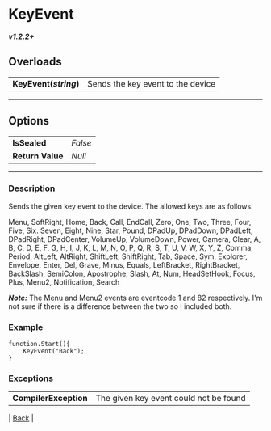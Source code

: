 # KeyEvent
***v1.2.2+***
## Overloads
|   |    | 
| :--- | :--- | 
| **KeyEvent(*string*)** | Sends the key event to the device | 

---

## Options
|   |   | 
| :--- | :--- | 
| **IsSealed** | *False* | 
| **Return Value** | *Null* |

---

### Description
Sends the given key event to the device. The allowed keys are as follows:

Menu, SoftRight, Home, Back, Call, EndCall, Zero, One, Two, Three, Four, Five, Six. Seven, Eight, Nine, Star, Pound, DPadUp, DPadDown, DPadLeft, DPadRight, DPadCenter, VolumeUp, VolumeDown, Power, Camera, Clear, A, B, C, D, E, F, G, H, I, J, K, L, M, N, O, P, Q, R, S, T, U, V, W, X, Y, Z, Comma, Period, AltLeft, AltRight, ShiftLeft, ShiftRight, Tab, Space, Sym, Explorer, Envelope, Enter, Del, Grave, Minus, Equals, LeftBracket, RightBracket, BackSlash, SemiColon, Apostrophe, Slash, At, Num, HeadSetHook, Focus, Plus, Menu2, Notification, Search

***Note:*** The Menu and Menu2 events are eventcode 1 and 82 respectively. I'm not sure if there is a difference between the two so I included both.

### Example
```
function.Start(){
	KeyEvent("Back");
}
```
### Exceptions
|   |   | 
| :--- | :--- | 
| **CompilerException** | The given key event could not be found | 



| [Back](README.md) |
